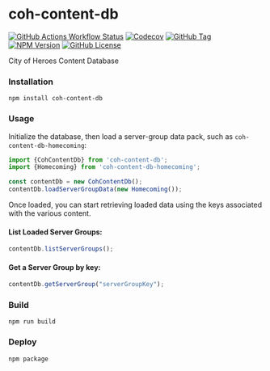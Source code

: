 # coh-content-db

[![GitHub Actions Workflow Status](https://img.shields.io/github/actions/workflow/status/n15g/coh-content-db/build.yml?branch=master)](https://github.com/n15g/coh-content-db/actions)
[![Codecov](https://img.shields.io/codecov/c/github/n15g/coh-content-db)](https://app.codecov.io/gh/n15g/coh-content-db)
[![GitHub Tag](https://img.shields.io/github/v/tag/n15g/coh-content-db)](https://github.com/n15g/coh-content-db/tags)
[![NPM Version](https://img.shields.io/npm/v/coh-content-db)](https://www.npmjs.com/package/coh-content-db)
[![GitHub License](https://img.shields.io/github/license/n15g/coh-content-db)](LICENSE)

City of Heroes Content Database

### Installation

```
npm install coh-content-db
```

### Usage

Initialize the database, then load a server-group data pack, such as `coh-content-db-homecoming`:

```typescript
import {CohContentDb} from 'coh-content-db';
import {Homecoming} from 'coh-content-db-homecoming';

const contentDb = new CohContentDb();
contentDb.loadServerGroupData(new Homecoming());
```

Once loaded, you can start retrieving loaded data using the keys associated with the various content.

#### List Loaded Server Groups:

```typescript
contentDb.listServerGroups();
```

#### Get a Server Group by key:

```typescript
contentDb.getServerGroup("serverGroupKey");
```

### Build

`npm run build`

### Deploy

`npm package`
